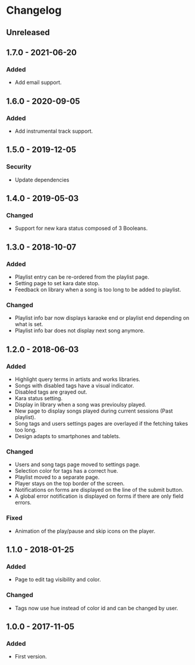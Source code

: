 # Changelog

<!---
## 0.0.1 - 1970-01-01

### Added

- New stuff.

### Changed

- Changed stuff.

### Deprecated

- Deprecated stuff.

### Removed

- Removed stuff.

### Fixed

- Fixed stuff.

### Security

- Security related fix.
-->

## Unreleased

## 1.7.0 - 2021-06-20

### Added

- Add email support.

## 1.6.0 - 2020-09-05

### Added

- Add instrumental track support.

## 1.5.0 - 2019-12-05

### Security

- Update dependencies

## 1.4.0 - 2019-05-03

### Changed

- Support for new kara status composed of 3 Booleans.

## 1.3.0 - 2018-10-07

### Added

- Playlist entry can be re-ordered from the playlist page.
- Setting page to set kara date stop.
- Feedback on library when a song is too long to be added to playlist.

### Changed

- Playlist info bar now displays karaoke end or playlist end depending on what is set.
- Playlist info bar does not display next song anymore.

## 1.2.0 - 2018-06-03

### Added

- Highlight query terms in artists and works libraries.
- Songs with disabled tags have a visual indicator.
- Disabled tags are grayed out.
- Kara status setting.
- Display in library when a song was previoulsy played.
- New page to display songs played during current sessions (Past playlist).
- Song tags and users settings pages are overlayed if the fetching takes too long.
- Design adapts to smartphones and tablets.

### Changed

- Users and song tags page moved to settings page.
- Selection color for tags has a correct hue.
- Playlist moved to a separate page.
- Player stays on the top border of the screen.
- Notifications on forms are displayed on the line of the submit button.
- A global error notification is displayed on forms if there are only field errors.

### Fixed

- Animation of the play/pause and skip icons on the player.

## 1.1.0 - 2018-01-25

### Added

- Page to edit tag visibility and color.

### Changed

- Tags now use hue instead of color id and can be changed by user.

## 1.0.0 - 2017-11-05

### Added

- First version.
